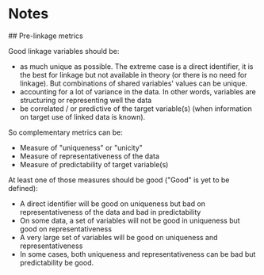 # Notes


## Pre-linkage metrics

Good linkage variables should be:
- as much unique as possible. The extreme case is a direct identifier, it is the best for linkage but not available in theory (or there is no need for linkage). But combinations of shared variables' values can be unique.
- accounting for a lot of variance in the data. In other words, variables are structuring or representing well the data
- be correlated / or predictive of the target variable(s) (when information on target use of linked data is known). 

So complementary metrics can be:
- Measure of "uniqueness" or "unicity"
- Measure of representativeness of the data
- Measure of predictability of target variable(s)

At least one of those measures should be good ("Good" is yet to be defined):
- A direct identifier will be good on uniqueness but bad on representativeness of the data and bad in predictability
- On some data, a set of variables will not be good in uniqueness but good on representativeness
- A very large set of variables will be good on uniqueness and representativeness
- In some cases, both uniqueness and representativeness can be bad but predictability be good.